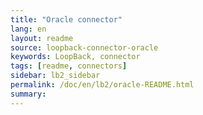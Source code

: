 ```yaml
---
title: "Oracle connector"
lang: en
layout: readme
source: loopback-connector-oracle
keywords: LoopBack, connector
tags: [readme, connectors]
sidebar: lb2_sidebar
permalink: /doc/en/lb2/oracle-README.html
summary:
---
```


